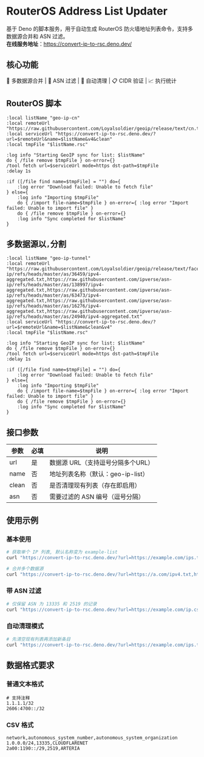 # RouterOS Address List Updater

基于 Deno 的脚本服务，用于自动生成 RouterOS 防火墙地址列表命令，支持多数据源合并和 ASN 过滤。  
**在线服务地址**：<https://convert-ip-to-rsc.deno.dev/>

## 核心功能
🔄 多数据源合并 | 🔎 ASN 过滤 | 🧼 自动清理 | 📋 CIDR 验证 | 📈 执行统计

## RouterOS 脚本
```ros
:local listName "geo-ip-cn"
:local remoteUrl "https://raw.githubusercontent.com/Loyalsoldier/geoip/release/text/cn.txt"
:local serviceUrl "https://convert-ip-to-rsc.deno.dev/?url=$remoteUrl&name=$listName&v4&clean"
:local tmpFile "$listName.rsc"

:log info "Starting GeoIP sync for list: $listName"
do { /file remove $tmpFile } on-error={}
/tool fetch url=$serviceUrl mode=https dst-path=$tmpFile
:delay 1s

:if ([/file find name=$tmpFile] = "") do={
    :log error "Download failed: Unable to fetch file"
} else={
    :log info "Importing $tmpFile"
    do { /import file-name=$tmpFile } on-error={ :log error "Import failed: Unable to import file" }
    do { /file remove $tmpFile } on-error={}
    :log info "Sync completed for $listName"
}
```

## 多数据源以`,`分割
```
:local listName "geo-ip-tunnel"
:local remoteUrl "https://raw.githubusercontent.com/Loyalsoldier/geoip/release/text/facebook.txt,https://raw.githubusercontent.com/Loyalsoldier/geoip/release/text/google.txt,https://raw.githubusercontent.com/Loyalsoldier/geoip/release/text/netflix.txt,https://raw.githubusercontent.com/Loyalsoldier/geoip/release/text/telegram.txt,https://raw.githubusercontent.com/Loyalsoldier/geoip/release/text/twitter.txt,https://raw.githubusercontent.com/ipverse/asn-ip/refs/heads/master/as/36459/ipv4-aggregated.txt,https://raw.githubusercontent.com/ipverse/asn-ip/refs/heads/master/as/138997/ipv4-aggregated.txt,https://raw.githubusercontent.com/ipverse/asn-ip/refs/heads/master/as/63473/ipv4-aggregated.txt,https://raw.githubusercontent.com/ipverse/asn-ip/refs/heads/master/as/16276/ipv4-aggregated.txt,https://raw.githubusercontent.com/ipverse/asn-ip/refs/heads/master/as/24940/ipv4-aggregated.txt"
:local serviceUrl "https://convert-ip-to-rsc.deno.dev/?url=$remoteUrl&name=$listName&clean&v4"
:local tmpFile "$listName.rsc"

:log info "Starting GeoIP sync for list: $listName"
do { /file remove $tmpFile } on-error={}
/tool fetch url=$serviceUrl mode=https dst-path=$tmpFile
:delay 1s

:if ([/file find name=$tmpFile] = "") do={
    :log error "Download failed: Unable to fetch file"
} else={
    :log info "Importing $tmpFile"
    do { /import file-name=$tmpFile } on-error={ :log error "Import failed: Unable to import file" }
    do { /file remove $tmpFile } on-error={}
    :log info "Sync completed for $listName"
}
```

## 接口参数

| 参数    | 必填 | 说明                                 |
|---------|------|--------------------------------------|
| url     | 是   | 数据源 URL（支持逗号分隔多个URL）    |
| name    | 否   | 地址列表名称（默认：geo-ip-list）    |
| clean   | 否   | 是否清理现有列表（存在即启用）       |
| asn     | 否   | 需要过滤的 ASN 编号（逗号分隔）      |

## 使用示例

### 基本使用
```bash
# 获取单个 IP 列表, 默认名称变为 example-list
curl "https://convert-ip-to-rsc.deno.dev/?url=https://example.com/ips.txt&name=example-list"

# 合并多个数据源
curl "https://convert-ip-to-rsc.deno.dev/?url=https://a.com/ipv4.txt,https://b.com/ipv6.txt"
```

### 带 ASN 过滤
```bash
# 仅保留 ASN 为 13335 和 2519 的记录
curl "https://convert-ip-to-rsc.deno.dev/?url=https://example.com/ip.csv&asn=13335,2519"
```

### 自动清理模式
```bash
# 先清空现有列表再添加新条目
curl "https://convert-ip-to-rsc.deno.dev/?url=https://example.com/ips.txt&clean"
```

## 数据格式要求

### 普通文本格式
```
# 支持注释
1.1.1.1/32
2606:4700::/32
```

### CSV 格式
```csv
network,autonomous_system_number,autonomous_system_organization
1.0.0.0/24,13335,CLOUDFLARENET
2a00:1190::/29,2519,ARTERIA
```
